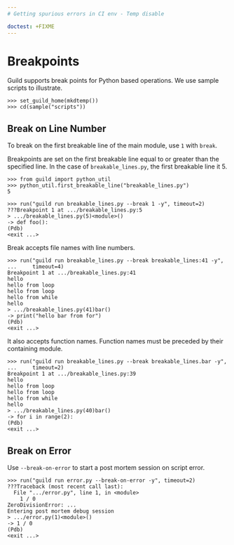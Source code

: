 ```yaml
---
# Getting spurious errors in CI env - Temp disable

doctest: +FIXME
---
```


# Breakpoints

Guild supports break points for Python based operations. We use sample
scripts to illustrate.

    >>> set_guild_home(mkdtemp())
    >>> cd(sample("scripts"))

## Break on Line Number

To break on the first breakable line of the main module, use `1` with
`break`.

Breakpoints are set on the first breakable line equal to or greater
than the specified line. In the case of `breakable_lines.py`, the
first breakable line it 5.

    >>> from guild import python_util
    >>> python_util.first_breakable_line("breakable_lines.py")
    5

    >>> run("guild run breakable_lines.py --break 1 -y", timeout=2)
    ???Breakpoint 1 at .../breakable_lines.py:5
    > .../breakable_lines.py(5)<module>()
    -> def foo():
    (Pdb)
    <exit ...>

Break accepts file names with line numbers.

    >>> run("guild run breakable_lines.py --break breakable_lines:41 -y",
    ...     timeout=4)
    Breakpoint 1 at .../breakable_lines.py:41
    hello
    hello from loop
    hello from loop
    hello from while
    hello
    > .../breakable_lines.py(41)bar()
    -> print("hello bar from for")
    (Pdb)
    <exit ...>

It also accepts function names. Function names must be preceded by
their containing module.

    >>> run("guild run breakable_lines.py --break breakable_lines.bar -y",
    ...     timeout=2)
    Breakpoint 1 at .../breakable_lines.py:39
    hello
    hello from loop
    hello from loop
    hello from while
    hello
    > .../breakable_lines.py(40)bar()
    -> for i in range(2):
    (Pdb)
    <exit ...>

## Break on Error

Use `--break-on-error` to start a post mortem session on script error.

    >>> run("guild run error.py --break-on-error -y", timeout=2)
    ???Traceback (most recent call last):
      File ".../error.py", line 1, in <module>
        1 / 0
    ZeroDivisionError: ...
    Entering post mortem debug session
    > .../error.py(1)<module>()
    -> 1 / 0
    (Pdb)
    <exit ...>
